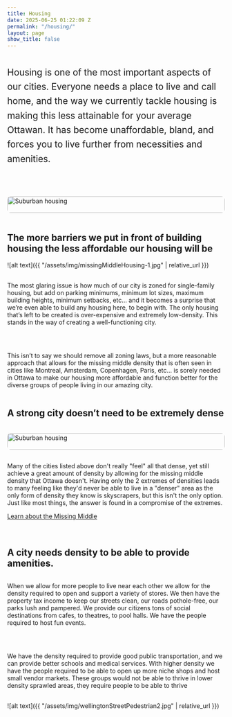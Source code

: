 ```yaml
---
title: Housing
date: 2025-06-25 01:22:09 Z
permalink: "/housing/"
layout: page
show_title: false
---
```


<style>
  h1:first-child {
    display: none;
  }
</style>

<style>
  .side-by-side {
    display: flex;
    flex-wrap: wrap;
    gap: 2rem;
    margin: 1rem 0;
  }
  .side-by-side img {
    width: 100%;
    height: auto;
    border-radius: 8px;
  }
  .text-content {
    flex: 1;
    min-width: 300px;
  }
  .image-content {
    flex: 1;
    min-width: 300px;
  }
  @media (max-width: 768px) {
    .side-by-side {
      flex-direction: column;
    }
  }
</style>

<div class="side-by-side">
  <div class="text-content">
    <p style="font-size: 1.3rem; line-height: 1.6;"> Housing is one of the most important aspects of our cities. Everyone needs a place to live and call home, and the way we currently tackle housing is making this less attainable for your average Ottawan. It has become unaffordable, bland, and forces you to live further from necessities and amenities.</p>
 </div>
  <div class="image-content">
   <br>
      <img src="{{ '/assets/img/suburbanHousing2.jpg' | relative_url }}" 
         alt="Suburban housing"
         style="max-width: 100%; height: auto;">
   </div>
</div>

 <br>

## The more barriers we put in front of building housing the less affordable our housing will be

![alt text]({{ "/assets/img/missingMiddleHousing-1.jpg" | relative_url }})
<div class="side-by-side">
  <div class="text-content">
    <p>The most glaring issue is how much of our city is zoned for single-family housing, but add on parking minimums, minimum lot sizes, maximum building heights, minimum setbacks, etc… and it becomes a surprise that we’re even able to build any housing here, to begin with. The only housing that’s left to be created is over-expensive and extremely low-density. This stands in the way of creating a well-functioning city.</p>
 </div>
  <div class="text-content">
    <p>This isn’t to say we should remove all zoning laws, but a more reasonable approach that allows for the missing middle density that is often seen in cities like Montreal, Amsterdam, Copenhagen, Paris, etc… is sorely needed in Ottawa to make our housing more affordable and function better for the diverse groups of people living in our amazing city.</p>
 </div>
</div>

## A strong city doesn’t need to be extremely dense
<div class="side-by-side">
  <div class="image-content">
   <br>
    <img src="{{ '/assets/img/montrealMissingMiddle.jpg' | relative_url }}" 
        alt="Suburban housing"
        style="max-width: 100%; height: auto;">
  </div>
  <div class="text-content">
    <p>Many of the cities listed above don't really "feel" all that dense, yet still achieve a great amount of density by allowing for the missing middle density that Ottawa doesn't. Having only the 2 extremes of densities leads to many feeling like they'd never be able to live in a "denser" area as the only form of density they know is skyscrapers, but this isn't the only option. Just like most things, the answer is found in a compromise of the extremes.</p>
    <div class="text-center mt-1 mb-1"> 
      <a href="https://www.youtube.com/watch?v=cjWs7dqaWfY" class="st-yellow-btn">Learn about the Missing Middle</a>
    </div>
  </div>
</div>
<br>

## A city needs density to be able to provide amenities. 

<div class="side-by-side">
  <div class="text-content">
    <p>When we allow for more people to live near each other we allow for the density required to open and support a variety of stores. We then have the property tax income to keep our streets clean, our roads pothole-free, our parks lush and pampered. We provide our citizens tons of social destinations from cafes, to theatres, to pool halls. We have the people required to host fun events.</p>
 </div>
  <div class="text-content">
      <p> We have the density required to provide good public transportation, and we can provide better schools and medical services. With higher density we have the people required to be able to open up more niche shops and host small vendor markets. These groups would not be able to thrive in lower density sprawled areas, they require people to be able to thrive</p>
 </div>
</div>

![alt text]({{ "/assets/img/wellingtonStreetPedestrian2.jpg" | relative_url }})
